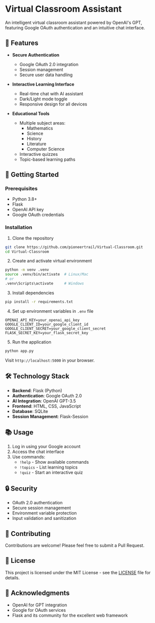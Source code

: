 # Virtual Classroom Assistant

An intelligent virtual classroom assistant powered by OpenAI's GPT, featuring Google OAuth authentication and an intuitive chat interface.

## 🌟 Features

- **Secure Authentication**
  - Google OAuth 2.0 integration
  - Session management
  - Secure user data handling

- **Interactive Learning Interface**
  - Real-time chat with AI assistant
  - Dark/Light mode toggle
  - Responsive design for all devices

- **Educational Tools**
  - Multiple subject areas:
    - Mathematics
    - Science
    - History
    - Literature
    - Computer Science
  - Interactive quizzes
  - Topic-based learning paths

## 🚀 Getting Started

### Prerequisites

- Python 3.8+
- Flask
- OpenAI API key
- Google OAuth credentials

### Installation

1. Clone the repository
```bash
git clone https://github.com/pioneertrail/Virtual-Classroom.git
cd Virtual-Classroom
```

2. Create and activate virtual environment
```bash
python -m venv .venv
source .venv/bin/activate  # Linux/Mac
# or
.venv\Scripts\activate     # Windows
```

3. Install dependencies
```bash
pip install -r requirements.txt
```

4. Set up environment variables in `.env` file
```env
OPENAI_API_KEY=your_openai_api_key
GOOGLE_CLIENT_ID=your_google_client_id
GOOGLE_CLIENT_SECRET=your_google_client_secret
FLASK_SECRET_KEY=your_flask_secret_key
```

5. Run the application
```bash
python app.py
```

Visit `http://localhost:5000` in your browser.

## 🛠️ Technology Stack

- **Backend**: Flask (Python)
- **Authentication**: Google OAuth 2.0
- **AI Integration**: OpenAI GPT-3.5
- **Frontend**: HTML, CSS, JavaScript
- **Database**: SQLite
- **Session Management**: Flask-Session

## 📚 Usage

1. Log in using your Google account
2. Access the chat interface
3. Use commands:
   - `!help` - Show available commands
   - `!topics` - List learning topics
   - `!quiz` - Start an interactive quiz

## 🔒 Security

- OAuth 2.0 authentication
- Secure session management
- Environment variable protection
- Input validation and sanitization

## 🤝 Contributing

Contributions are welcome! Please feel free to submit a Pull Request.

## 📝 License

This project is licensed under the MIT License - see the [LICENSE](LICENSE) file for details.

## 🙏 Acknowledgments

- OpenAI for GPT integration
- Google for OAuth services
- Flask and its community for the excellent web framework